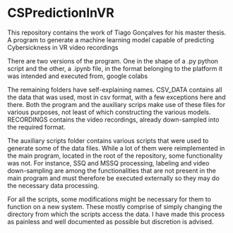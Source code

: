 # CSPredictionInVR
This repository contains the work of Tiago Gonçalves for his master thesis. 
A program to generate a machine learning model capable of predicting Cybersickness in VR video recordings


There are two versions of the program. One in the shape of a .py python script and the other, a .ipynb file, in the format belonging to the platform it was intended and executed from, google colabs

The remaining folders have self-explaining names. CSV_DATA contains all the data that was used, most in csv format, with a few exceptions here and there. Both the program and the auxiliary scrips make use of these files for various purposes, not least of which constructing the various models.
RECORDINGS contains the video recordings, already down-sampled into the required format.

The auxiliary scripts folder contains various scripts that were used to generate some of the data files. While a lot of them were reimplemented in the main program, located in the root of the repository, some functionality was not. For instance, SSQ and MSSQ processing, labeling and video down-sampling are among the functionalities that are not present in the main program and must therefore be executed externally so they may do the necessary data processing.

For all the scripts, some modifications might be necessary for them to function on a new system. These mostly comprise of simply changing the directory from which the scripts access the data. I have made this process as painless and well documented as possible but discretion is advised.

